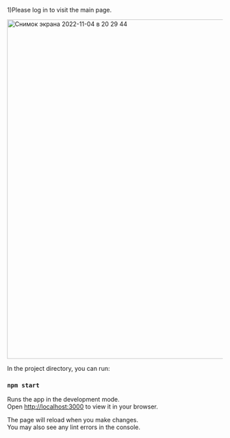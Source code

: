 
1)Please log in to visit the main page. 

<img width="792" alt="Снимок экрана 2022-11-04 в 20 29 44" src="https://user-images.githubusercontent.com/98046082/200049277-722cf020-88ae-42b3-baef-f4ef58e9d3e7.png">


In the project directory, you can run:

### `npm start`

Runs the app in the development mode.\
Open [http://localhost:3000](http://localhost:3000) to view it in your browser.

The page will reload when you make changes.\
You may also see any lint errors in the console.

